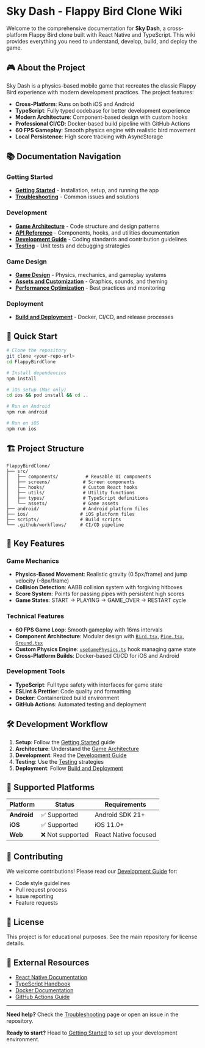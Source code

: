 # Sky Dash - Flappy Bird Clone Wiki

Welcome to the comprehensive documentation for **Sky Dash**, a cross-platform Flappy Bird clone built with React Native and TypeScript. This wiki provides everything you need to understand, develop, build, and deploy the game.

## 🎮 About the Project

Sky Dash is a physics-based mobile game that recreates the classic Flappy Bird experience with modern development practices. The project features:

- **Cross-Platform**: Runs on both iOS and Android
- **TypeScript**: Fully typed codebase for better development experience
- **Modern Architecture**: Component-based design with custom hooks
- **Professional CI/CD**: Docker-based build pipeline with GitHub Actions
- **60 FPS Gameplay**: Smooth physics engine with realistic bird movement
- **Local Persistence**: High score tracking with AsyncStorage

## 📚 Documentation Navigation

### Getting Started
- **[Getting Started](Getting-Started)** - Installation, setup, and running the app
- **[Troubleshooting](Troubleshooting)** - Common issues and solutions

### Development
- **[Game Architecture](Game-Architecture)** - Code structure and design patterns
- **[API Reference](API-Reference)** - Components, hooks, and utilities documentation
- **[Development Guide](Development-Guide)** - Coding standards and contribution guidelines
- **[Testing](Testing)** - Unit tests and debugging strategies

### Game Design
- **[Game Design](Game-Design)** - Physics, mechanics, and gameplay systems
- **[Assets and Customization](Assets-and-Customization)** - Graphics, sounds, and theming
- **[Performance Optimization](Performance-Optimization)** - Best practices and monitoring

### Deployment
- **[Build and Deployment](Build-and-Deployment)** - Docker, CI/CD, and release processes

## 🚀 Quick Start

```bash
# Clone the repository
git clone <your-repo-url>
cd FlappyBirdClone

# Install dependencies
npm install

# iOS setup (Mac only)
cd ios && pod install && cd ..

# Run on Android
npm run android

# Run on iOS
npm run ios
```

## 🏗️ Project Structure

```
FlappyBirdClone/
├── src/
│   ├── components/          # Reusable UI components
│   ├── screens/            # Screen components
│   ├── hooks/              # Custom React hooks
│   ├── utils/              # Utility functions
│   ├── types/              # TypeScript definitions
│   └── assets/             # Game assets
├── android/                # Android platform files
├── ios/                   # iOS platform files
├── scripts/               # Build scripts
└── .github/workflows/     # CI/CD pipeline
```

## 🎯 Key Features

### Game Mechanics
- **Physics-Based Movement**: Realistic gravity (0.5px/frame) and jump velocity (-8px/frame)
- **Collision Detection**: AABB collision system with forgiving hitboxes
- **Score System**: Points for passing pipes with persistent high scores
- **Game States**: START → PLAYING → GAME_OVER → RESTART cycle

### Technical Features
- **60 FPS Game Loop**: Smooth gameplay with 16ms intervals
- **Component Architecture**: Modular design with [`Bird.tsx`](../src/components/Bird.tsx), [`Pipe.tsx`](../src/components/Pipe.tsx), [`Ground.tsx`](../src/components/Ground.tsx)
- **Custom Physics Engine**: [`useGamePhysics.ts`](../src/hooks/useGamePhysics.ts) hook managing game state
- **Cross-Platform Builds**: Docker-based CI/CD for iOS and Android

### Development Tools
- **TypeScript**: Full type safety with interfaces for game state
- **ESLint & Prettier**: Code quality and formatting
- **Docker**: Containerized build environment
- **GitHub Actions**: Automated testing and deployment

## 🛠️ Development Workflow

1. **Setup**: Follow the [Getting Started](Getting-Started) guide
2. **Architecture**: Understand the [Game Architecture](Game-Architecture)
3. **Development**: Read the [Development Guide](Development-Guide)
4. **Testing**: Use the [Testing](Testing) strategies
5. **Deployment**: Follow [Build and Deployment](Build-and-Deployment)

## 📱 Supported Platforms

| Platform | Status | Requirements |
|----------|--------|--------------|
| **Android** | ✅ Supported | Android SDK 21+ |
| **iOS** | ✅ Supported | iOS 11.0+ |
| **Web** | ❌ Not supported | React Native focused |

## 🤝 Contributing

We welcome contributions! Please read our [Development Guide](Development-Guide) for:
- Code style guidelines
- Pull request process
- Issue reporting
- Feature requests

## 📄 License

This project is for educational purposes. See the main repository for license details.

## 🔗 External Resources

- [React Native Documentation](https://reactnative.dev/docs/getting-started)
- [TypeScript Handbook](https://www.typescriptlang.org/docs/)
- [Docker Documentation](https://docs.docker.com/)
- [GitHub Actions Guide](https://docs.github.com/en/actions)

---

**Need help?** Check the [Troubleshooting](Troubleshooting) page or open an issue in the repository.

**Ready to start?** Head to [Getting Started](Getting-Started) to set up your development environment.